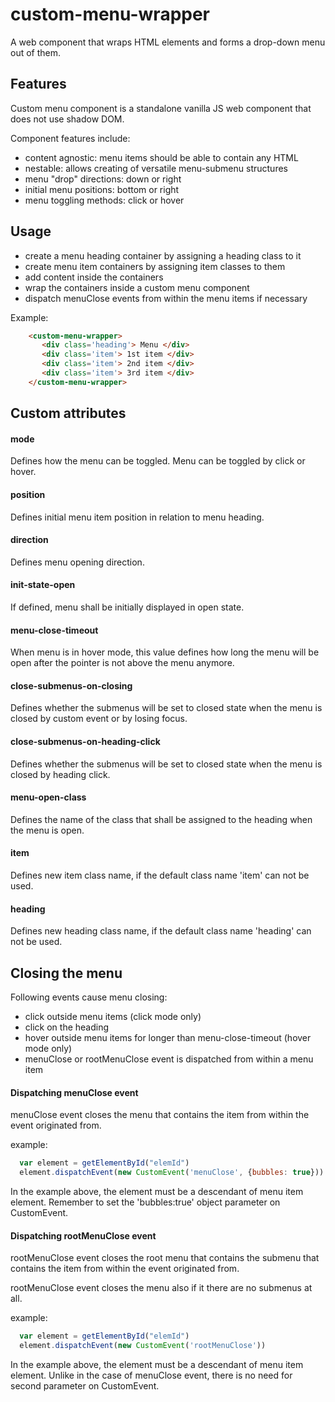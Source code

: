 # custom-menu-wrapper
A web component that wraps HTML elements and forms a drop-down menu out of them.

## Features
Custom menu component is a standalone vanilla JS web component that does not use shadow DOM.

Component features include:
- content agnostic: menu items should be able to contain any HTML
- nestable: allows creating of versatile menu-submenu structures
- menu "drop" directions: down or right
- initial menu positions: bottom or right
- menu toggling methods: click or hover

## Usage
- create a menu heading container by assigning a heading class to it
- create menu item containers by assigning item classes to them
- add content inside the containers
- wrap the containers inside a custom menu component
- dispatch menuClose events from within the menu items if necessary

Example:

 ```html
     <custom-menu-wrapper>
        <div class='heading'> Menu </div>
        <div class='item'> 1st item </div>
        <div class='item'> 2nd item </div>
        <div class='item'> 3rd item </div>
     </custom-menu-wrapper>    
 ```

## Custom attributes

#### mode

Defines how the menu can be toggled.
Menu can be toggled by click or hover.

#### position

Defines initial menu item position in relation to menu heading.

#### direction

Defines menu opening direction.

#### init-state-open

If defined, menu shall be initially displayed in open state.

#### menu-close-timeout

When menu is in hover mode, this value defines how long the menu will be open after the pointer is not above the menu anymore.

#### close-submenus-on-closing

Defines whether the submenus will be set to closed state when the menu is closed by custom event or by losing focus.

#### close-submenus-on-heading-click

Defines whether the submenus will be set to closed state when the menu is closed by heading click.

#### menu-open-class

Defines the name of the class that shall be assigned to the heading when the menu is open.

#### item

Defines new item class name, if the default class name 'item' can not be used.

#### heading

Defines new heading class name, if the default class name 'heading' can not be used.

## Closing the menu

Following events cause menu closing:

 * click outside menu items (click mode only)
 * click on the heading
 * hover outside menu items for longer than menu-close-timeout (hover mode only)
 * menuClose or rootMenuClose event is dispatched from within a menu item

#### Dispatching menuClose event

  menuClose event closes the menu that contains the item from within the event originated from.

  example:

```javascript
  var element = getElementById("elemId")
  element.dispatchEvent(new CustomEvent('menuClose', {bubbles: true}))
```

  In the example above, the element must be a descendant of menu item element.
  Remember to set the 'bubbles:true' object parameter on CustomEvent.

#### Dispatching rootMenuClose event

  rootMenuClose event closes the root menu that contains the submenu that contains the item from within the event originated from.

  rootMenuClose event closes the menu also if it there are no submenus at all.

example:

```javascript
  var element = getElementById("elemId")
  element.dispatchEvent(new CustomEvent('rootMenuClose'))
```

  In the example above, the element must be a descendant of menu item element. Unlike in the case of menuClose event, there is no need for second parameter on CustomEvent. 
